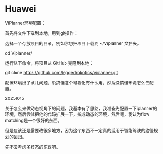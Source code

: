 # Huawei

ViPlanner环境配置：

首先将文件下载到本地，用到git操作：

选择一个存放项目的目录，例如你想把项目下载到 ~/Viplanner 文件夹。

cd Viplanner/

运行以下命令，将项目从 GitHub 克隆到本地：

git clone https://github.com/leggedrobotics/viplanner.git

配置环境出了点儿问题，没搞懂这个可视化有什么用，然后没搞懂环境怎么去配置。

20251015

关于怎么来做动态视角下的问题，我基本有了思路，我准备先配置一下iplanner的环境，然后尝试把他的代码扩展一下，搞成动态的环境，然后呢，我认为flow matching是一个很好的东西。

但是应该还是需要改很多地方，因为这个东西不一定真的适用于智能驾驶的路径规划的回归。

先不去考虑多模态的东西吧。
